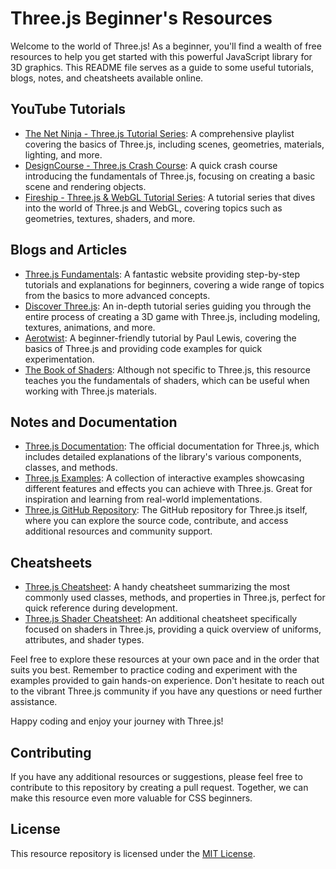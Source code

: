 # Three.js Beginner's Resources

Welcome to the world of Three.js! As a beginner, you'll find a wealth of free resources to help you get started with this powerful JavaScript library for 3D graphics. This README file serves as a guide to some useful tutorials, blogs, notes, and cheatsheets available online.

## YouTube Tutorials
- [The Net Ninja - Three.js Tutorial Series](https://www.youtube.com/playlist?list=PL4cUxeGkcC9i1XR6ediXY-WiY0Cq__o_s): A comprehensive playlist covering the basics of Three.js, including scenes, geometries, materials, lighting, and more.
- [DesignCourse - Three.js Crash Course](https://www.youtube.com/watch?v=6oFvqLfRnsU): A quick crash course introducing the fundamentals of Three.js, focusing on creating a basic scene and rendering objects.
- [Fireship - Three.js & WebGL Tutorial Series](https://www.youtube.com/playlist?list=PL0vfts4VzfNgUlte1KFnY9oVXarwn8bva): A tutorial series that dives into the world of Three.js and WebGL, covering topics such as geometries, textures, shaders, and more.

## Blogs and Articles
- [Three.js Fundamentals](https://threejsfundamentals.org/): A fantastic website providing step-by-step tutorials and explanations for beginners, covering a wide range of topics from the basics to more advanced concepts.
- [Discover Three.js](https://discoverthreejs.com/): An in-depth tutorial series guiding you through the entire process of creating a 3D game with Three.js, including modeling, textures, animations, and more.
- [Aerotwist](https://aerotwist.com/tutorials/getting-started-with-three-js/): A beginner-friendly tutorial by Paul Lewis, covering the basics of Three.js and providing code examples for quick experimentation.
- [The Book of Shaders](https://thebookofshaders.com/): Although not specific to Three.js, this resource teaches you the fundamentals of shaders, which can be useful when working with Three.js materials.

## Notes and Documentation
- [Three.js Documentation](https://threejs.org/docs/): The official documentation for Three.js, which includes detailed explanations of the library's various components, classes, and methods.
- [Three.js Examples](https://threejs.org/examples/): A collection of interactive examples showcasing different features and effects you can achieve with Three.js. Great for inspiration and learning from real-world implementations.
- [Three.js GitHub Repository](https://github.com/mrdoob/three.js/): The GitHub repository for Three.js itself, where you can explore the source code, contribute, and access additional resources and community support.

## Cheatsheets
- [Three.js Cheatsheet](https://dev.to/dannyengelman/three-js-cheat-sheet-2nab): A handy cheatsheet summarizing the most commonly used classes, methods, and properties in Three.js, perfect for quick reference during development.
- [Three.js Shader Cheatsheet](https://dev.to/dannyengelman/three-js-shader-cheat-sheet-16nb): An additional cheatsheet specifically focused on shaders in Three.js, providing a quick overview of uniforms, attributes, and shader types.

Feel free to explore these resources at your own pace and in the order that suits you best. Remember to practice coding and experiment with the examples provided to gain hands-on experience. Don't hesitate to reach out to the vibrant Three.js community if you have any questions or need further assistance.

Happy coding and enjoy your journey with Three.js!

## Contributing

If you have any additional resources or suggestions, please feel free to contribute to this repository by creating a pull request. Together, we can make this resource even more valuable for CSS beginners.

## License

This resource repository is licensed under the [MIT License](LICENSE.md).